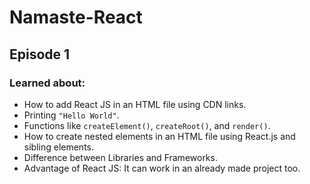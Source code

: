 # Namaste-React
## Episode 1  

### Learned about:  
- How to add React JS in an HTML file using CDN links.  
- Printing `"Hello World"`.  
- Functions like `createElement()`, `createRoot()`, and `render()`.  
- How to create nested elements in an HTML file using React.js and sibling elements.  
- Difference between Libraries and Frameworks.  
- Advantage of React JS: It can work in an already made project too.  
